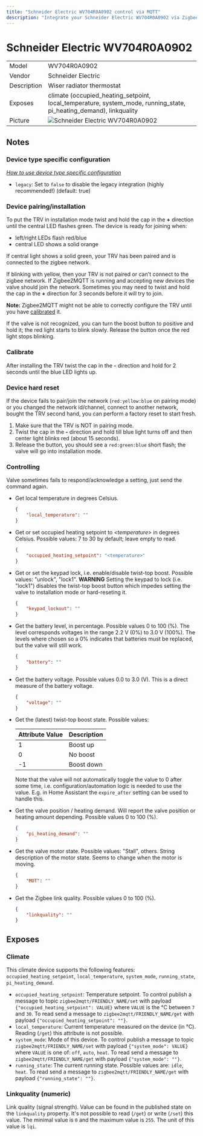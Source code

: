 ```yaml
---
title: "Schneider Electric WV704R0A0902 control via MQTT"
description: "Integrate your Schneider Electric WV704R0A0902 via Zigbee2MQTT with whatever smart home infrastructure you are using without the vendors bridge or gateway."
---
```


<!-- !!!! -->
<!-- ATTENTION: This file is auto-generated through docgen! -->
<!-- You can only edit the "## Notes"-Section. -->
<!-- !!!! -->

# Schneider Electric WV704R0A0902

|     |     |
|-----|-----|
| Model | WV704R0A0902  |
| Vendor  | Schneider Electric  |
| Description | Wiser radiator thermostat |
| Exposes | climate (occupied_heating_setpoint, local_temperature, system_mode, running_state, pi_heating_demand), linkquality |
| Picture | ![Schneider Electric WV704R0A0902](https://psi-4ward.github.io/zigbee2mqtt.io/images/devices/WV704R0A0902.jpg) |


## Notes

### Device type specific configuration
*[How to use device type specific configuration](../../guide/configuration/#device-specific-configuration)*

* `legacy`: Set to `false` to disable the legacy integration (highly recommended!) (default: true)


### Device pairing/installation
To put the TRV in installation mode twist and hold the cap in the  **+** direction
until the central LED flashes green.  The device is ready for joining when:

- left/right LEDs flash red/blue
- central LED shows a solid orange

If central light shows a solid green, your TRV has been paired and is connected to the zigbee network.

If blinking with yellow, then your TRV is not paired or can't connect to the zigbee network. If Zigbee2MQTT is running and accepting new devices the valve should join the network. Sometimes you may need to twist and hold the cap in the **+** direction for 3 seconds before it will try to join.

**Note:** Zigbee2MQTT might not be able to correctly configure the TRV until you have [calibrated](#calibrate) it.

If the valve is not recognized, you can turn the boost button to positive and hold it; the red light starts to blink slowly. Release the button once the red light stops blinking.

### Calibrate
After installing the TRV twist the cap in the **-** direction and hold for
2 seconds until the blue LED lights up.

### Device hard reset
If the device fails to pair/join the network (`red:yellow:blue` on pairing mode) or you changed the network id/channel, connect to another network, bought the TRV second hand, you can perform a factory reset to start fresh.

1. Make sure that the TRV is NOT in pairing mode.
2. Twist the cap in the **-** direction and hold till blue light turns off and then center light blinks red (about 15 seconds).
3. Release the button, you should see a `red:green:blue` short flash; the valve will go into installation mode.

### Controlling

Valve sometimes fails to respond/acknowledge a setting, just send the command again.

- Get local temperature in degrees Celsius.
    ```json
    {
        "local_temperature": ""
    }
    ```

- Get or set occupied heating setpoint to *&lt;temperature&gt;* in degrees Celsius. Possible values: 7 to 30 by default; leave empty to read.
    ```json
    {
        "occupied_heating_setpoint": "<temperature>"
    }
    ```

- Get or set the keypad lock, i.e. enable/disable twist-top boost. Possible values: "unlock", "lock1". **WARNING** Setting the keypad to lock (i.e. "lock1") disables the twist-top boost button which impedes setting the valve to installation mode or hard-reseting it.
    ```json
    {
        "keypad_lockout": ""
    }
    ```

- Get the battery level, in percentage. Possible values 0 to 100 (%). The level corresponds voltages in the range 2.2 V (0%) to 3.0 V (100%). The levels where chosen so a 0% indicates that batteries must be replaced, but the valve will still work.
    ```json
    {
        "battery": ""
    }
    ```

- Get the battery voltage. Possible values 0.0 to 3.0 (V). This is a direct measure of the battery voltage.
    ```json
    {
        "voltage": ""
    }
    ```

- Get the (latest) twist-top boost state. Possible values:

    | Attribute Value | Description |
    | -----------------|----------------------------------------------- |
    | 1 | Boost up |
    | 0 | No boost |
    | -1 | Boost down |

    Note that the valve will not automatically toggle the value to 0 after some time, i.e. configuration/automation logic is needed to use the value. E.g. in Home Assistant the `expire_after` setting can be used to handle this.

- Get the valve position / heating demand. Will report the valve position or heating amount depending. Possible values 0 to 100 (%).
    ```json
    {
        "pi_heating_demand": ""
    }
    ```
- Get the valve motor state. Possible values: "Stall", others. String description of the motor state. Seems to change when the motor is moving.
    ```json
    {
        "MOT": ""
    }
    ```
- Get the Zigbee link quality. Possible values 0 to 100 (%).
    ```json
    {
        "linkquality": ""
    }
    ```



## Exposes

### Climate 
This climate device supports the following features: `occupied_heating_setpoint`, `local_temperature`, `system_mode`, `running_state`, `pi_heating_demand`.
- `occupied_heating_setpoint`: Temperature setpoint. To control publish a message to topic `zigbee2mqtt/FRIENDLY_NAME/set` with payload `{"occupied_heating_setpoint": VALUE}` where `VALUE` is the °C between `7` and `30`. To read send a message to `zigbee2mqtt/FRIENDLY_NAME/get` with payload `{"occupied_heating_setpoint": ""}`.
- `local_temperature`: Current temperature measured on the device (in °C). Reading (`/get`) this attribute is not possible.
- `system_mode`: Mode of this device. To control publish a message to topic `zigbee2mqtt/FRIENDLY_NAME/set` with payload `{"system_mode": VALUE}` where `VALUE` is one of: `off`, `auto`, `heat`. To read send a message to `zigbee2mqtt/FRIENDLY_NAME/get` with payload `{"system_mode": ""}`.
- `running_state`: The current running state. Possible values are: `idle`, `heat`. To read send a message to `zigbee2mqtt/FRIENDLY_NAME/get` with payload `{"running_state": ""}`.

### Linkquality (numeric)
Link quality (signal strength).
Value can be found in the published state on the `linkquality` property.
It's not possible to read (`/get`) or write (`/set`) this value.
The minimal value is `0` and the maximum value is `255`.
The unit of this value is `lqi`.

